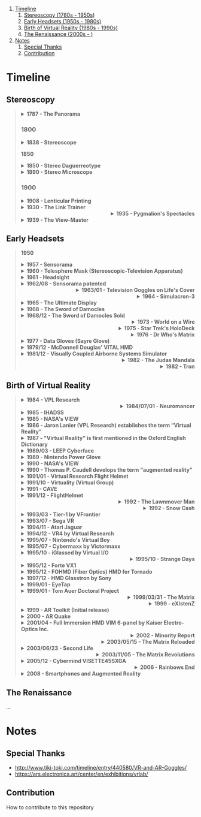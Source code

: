 1. [Timeline](#timeline)
   1. [Stereoscopy (1780s - 1950s)](#stereoscopy)
   2. [Early Headsets (1950s - 1980s)](#early-headsets)
   3. [Birth of Virtual Reality (1980s - 1990s)](#birth-of-virtual-reality)
   4. [The Renaissance (2000s - )](#the-renaissance)
2. [Notes](#notes)
   1. [Special Thanks](#special-thanks)
   2. [Contribution](#contribution)

# Timeline
## Stereoscopy
<blockquote>
<div align="left">
  <details>
    <summary><b>1787 - The Panorama</b></summary>
Ars
  </details>
</div>
<h3>1800</h3>
<div align="left">
  <details>
    <summary><b>1838 - Stereoscope</b></summary>
...
  </details>
</div>
<p><b>1850</b></p>
  <div align="left">
  <details>
    <summary><b>1850 - Stereo Daguerreotype</b></summary>
...
  </details>
</div>
<div align="left">
  <details>
    <summary><b>1890 - Stereo Microscope</b></summary>
...
  </details>
</div>
<h3>1900</h3>
<div align="left">
  <details>
    <summary><b>1908 - Lenticular Printing</b></summary>
Ars
  </details>
</div>
<div align="left">
  <details>
    <summary><b>1930 - The Link Trainer</b></summary>
Ars
  </details>
</div>
<div align="right">
  <details>
    <summary><b>1935 - Pygmalion's Spectacles</b></summary>
...
  </details>
</div>
<div align="lefet">
  <details>
    <summary><b>1939 - The View-Master</b></summary>
...
  </details>
</div>
</blockquote>

## Early Headsets
<blockquote>
<p><b>1950</b></p>
<div align="left">
  <details>
    <summary><b>1957 - Sensorama</b></summary>
...
  </details>
</div>
<div align="left">
  <details>
    <summary><b>1960 - Telesphere Mask (Stereoscopic-Television Apparatus)</b></summary>
Zenka
  </details>
</div>
<div align="left">
  <details>
    <summary><b>1961 - Headsight</b></summary>
Ars
  </details>
</div>
<div align="left">
  <details>
    <summary><b>1962/08 - Sensorama patented</b></summary>
Zenka
  </details>
</div>
<div align="right">
  <details>
    <summary><b>1963/01 - Television Goggles on Life's Cover</b></summary>
Zenka
  </details>
</div>
<div align="right">
  <details>
    <summary><b>1964 - Simulacron-3</b></summary>
Ars
  </details>
</div>   
<div align="left">
  <details>
    <summary><b>1965 - The Ultimate Display</b></summary>
...
  </details>
</div>    
<div align="left">
  <details>
    <summary><b>1968 - The Sword of Damocles</b></summary>
...
  </details>
</div>  
<div align="left">
  <details>
    <summary><b>1968/12 - The Sword of Damocles Sold</b></summary>
Zenka
  </details>
</div>  
<div align="right">
  <details>
    <summary><b>1973 - World on a Wire</b></summary>
Ars
  </details>
</div>
<div align="right">
  <details>
    <summary><b>1975 - Star Trek's HoloDeck</b></summary>
...
  </details>
</div>
<div align="right">
  <details>
    <summary><b>1976 - Dr Who's Matrix</b></summary>
...
  </details>
</div>
<div align="left">
  <details>
    <summary><b>1977 - Data Gloves (Sayre Glove)</b></summary>
Ars
  </details>
</div>
<div align="left">
  <details>
    <summary><b>1979/12 - McDonnell Douglas' VITAL HMD</b></summary>
Zenka
  </details>
</div>
<div align="left">
  <details>
    <summary><b>1981/12 - Visually Coupled Airborne Systems Simulator</b></summary>
Zenka
  </details>
</div>
<div align="right">
  <details> 
    <summary><b>1982 - The Judas Mandala</b></summary>
...
  </details>
</div>
<div align="right">
  <details> 
    <summary><b>1982 - Tron</b></summary>
...
  </details>
</div>
</blockquote>

## Birth of Virtual Reality
<blockquote>
<div align="left">
  <details>
    <summary><b>1984 - VPL Research</b></summary>
Ars
  </details>
</div>
<div align="right">
  <details>
    <summary><b>1984/07/01 - Neuromancer</b></summary>
...
  </details>
</div>
<div align="left">
  <details>
    <summary><b>1985 - IHADSS</b></summary>
Zenka
  </details>
</div>
<div align="left">
  <details>
    <summary><b>1985 - NASA's VIEW</b></summary>
Zenka, Ars (1986, 1990) ?
  </details>
</div>
<div align="left">
  <details>
    <summary><b>1986 - Jaron Lanier (VPL Research) establishes the term “Virtual Reality”</b></summary>
Ars
  </details>
</div>
<div align="left">
  <details>
    <summary><b>1987 - "Virtual Reality" is first mentioned in the Oxford English Dictionary</b></summary>
Ars
  </details>
</div>
<div align="left">
  <details>
    <summary><b>1989/03 - LEEP Cyberface</b></summary>
Zenka
  </details>
</div>
<div align="left">
  <details>
    <summary><b>1989 - Nintendo Power Glove</b></summary>
...
  </details>
</div>
<div align="left">
  <details>
    <summary><b>1990 - NASA's VIEW</b></summary>
Zenka, Ars (1986, 1990) ?
  </details>
</div>
<div align="left">
  <details>
    <summary><b>1990 - Thomas P. Caudell develops the term “augmented reality”</b></summary>
Ars
  </details>
</div>
<div align="left">
  <details>
    <summary><b>1991/01 - Virtual Research Flight Helmet</b></summary>
Zenka
  </details>
</div>
<div align="left">
  <details>
    <summary><b>1991/10 - Virtuality (Virtual Group)</b></summary>
Zenka, Ars
  </details>
</div>
<div align="left">
  <details>
    <summary><b>1991 - CAVE</b></summary>
Ars (1995)?
  </details>
</div>
<div align="left">
  <details>
    <summary><b>1991/12 - FlightHelmet</b></summary>
Ars (1995)?
  </details>
</div>
<div align="right">
  <details>
    <summary><b>1992 - The Lawnmover Man</b></summary>
...
  </details>
</div>
<div align="right">
  <details>
    <summary><b>1992 - Snow Cash</b></summary>
Ars
  </details>
</div>
<div align="left">
  <details>
    <summary><b>1993/03 - Tier-1 by VFrontier</b></summary>
Zenka
  </details>
</div>
<div align="left">
  <details>
    <summary><b>1993/07 - Sega VR</b></summary>
...
  </details>
</div>
<div align="left">
  <details>
    <summary><b>1994/11 - Atari Jaguar</b></summary>
Zenka (Needed?)
  </details>
</div>
<div align="left">
  <details>
    <summary><b>1994/12 - VR4 by Virtual Research</b></summary>
Zenka
  </details>
</div>
<div align="left">
  <details>
    <summary><b>1995/07 - Nintendo's Virtual Boy</b></summary>
...
  </details>
</div>
<div align="left">
  <details>
    <summary><b>1995/07 - Cybermaxx by Victormaxx</b></summary>
Zenka
  </details>
</div>
<div align="left">
  <details>
    <summary><b>1995/10 - iGlassed by Virtual I/O</b></summary>
Zenka
  </details>
</div>
<div align="right">
  <details>
    <summary><b>1995/10 - Strange Days</b></summary>
Ars
  </details>
</div>
<div align="left">
  <details>
    <summary><b>1995/12 - Forte VX1</b></summary>
Zenka, Ars
  </details>
</div>
<div align="left">
  <details>
    <summary><b>1995/12 - FOHMD (Fiber Optics) HMD for Tornado</b></summary>
Zenka
  </details>
</div>
<div align="left">
  <details>
    <summary><b>1997/12 - HMD Glasstron by Sony</b></summary>
Zenka
  </details>
</div>
<div align="left">
  <details>
    <summary><b>1999/01 - EyeTap</b></summary>
...
  </details>
</div>
<div align="left">
  <details>
    <summary><b>1999/01 - Tom Auer Doctoral Project</b></summary>
Zenka
  </details>
</div>
<div align="right">
  <details>
    <summary><b>1999/03/31 - The Matrix</b></summary>
...
  </details>
</div>
<div align="right">
  <details>
    <summary><b>1999 - eXistenZ</b></summary>
Ars
  </details>
</div>
<div align="left">
  <details>
    <summary><b>1999 - AR Toolkit (Initial release)</b></summary>
Ars
  </details>
</div>
<div align="left">
  <details>
    <summary><b>2000 - AR Quake</b></summary>
Ars
  </details>
</div>
<div align="left">
  <details>
    <summary><b>2001/04 - Full Immersion HMD VIM 6-panel by Kaiser Electro-Optics Inc.</b></summary>
Zenka
  </details>
</div>
<div align="right">
  <details>
    <summary><b>2002 - Minority Report</b></summary>
...
  </details>
</div>
<div align="right">
  <details>
    <summary><b>2003/05/15 - The Matrix Reloaded</b></summary>
...
  </details>
</div>
<div align="left">
  <details>
    <summary><b>2003/06/23 - Second Life</b></summary>
Ars
  </details>
</div>
<div align="right">
  <details>
    <summary><b>2003/11/05 - The Matrix Revolutions</b></summary>
...
  </details>
</div>
<div align="left">
  <details>
    <summary><b>2005/12 - Cybermind VISETTE45SXGA</b></summary>
Zenka
  </details>
</div>
<div align="right">
  <details>
    <summary><b>2006 - Rainbows End</b></summary>
Ars
  </details>
</div>
<div align="left">
  <details>
    <summary><b>2008 - Smartphones and Augmented Reality</b></summary>
Ars
  </details>
</div>
</blockquote>

## The Renaissance
...


# Notes
## Special Thanks
- http://www.tiki-toki.com/timeline/entry/440580/VR-and-AR-Goggles/
- https://ars.electronica.art/center/en/exhibitions/vrlab/

## Contribution
How to contribute to this repository

